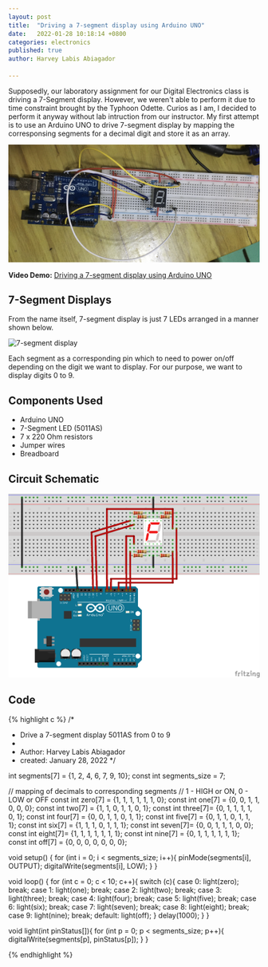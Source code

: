 ```yaml
---
layout: post
title:  "Driving a 7-segment display using Arduino UNO"
date:   2022-01-28 10:18:14 +0800
categories: electronics
published: true
author: Harvey Labis Abiagador

---
```


Supposedly, our laboratory assignment for our Digital Electronics class is driving a 7-Segment display. However, we weren't able to perform it due to time constraint brought by the Typhoon Odette. Curios as I am, I decided to perform it anyway without lab intruction from our instructor. My first attempt is to use an Arduino UNO to drive 7-segment display by mapping the corresponsing segments for a decimal digit and store it as an array.

![Circuit](/assets/sevenSegment/circuit_real.jpg)

**Video Demo:** [Driving a 7-segment display using Arduino UNO](https://www.youtube.com/watch?v=9R8G8nqu0_o)

## 7-Segment Displays
From the name itself, 7-segment display is just 7 LEDs arranged in a manner shown below.

![7-segment display](https://www.jameco.com/Jameco/workshop/TechTip/working-with-seven-segment-displays-fig1.jpg)

Each segment as a corresponding pin which to need to power on/off depending on the digit we want to display. For our purpose, we want to display digits 0 to 9.

## Components Used
- Arduino UNO
- 7-Segment LED (5011AS)
- 7 x 220 Ohm resistors
- Jumper wires
- Breadboard

## Circuit Schematic
![Circuit on Breadboard](/assets/sevenSegment/sevenSeg_arduino_fritzing_bb.png)

## Code
{% highlight c %}
/*
 * Drive a 7-segment display 5011AS from 0 to 9
 *
 * Author: Harvey Labis Abiagador
 * created: January 28, 2022
 */

int segments[7] =  {1, 2, 4, 6, 7, 9, 10};
const int segments_size = 7;

// mapping of decimals to corresponding segments
// 1 - HIGH or ON, 0 - LOW or OFF
const int zero[7] = {1, 1, 1, 1, 1, 1, 0};
const int one[7]  = {0, 0, 1, 1, 0, 0, 0};
const int two[7]  = {1, 1, 0, 1, 1, 0, 1};
const int three[7]= {0, 1, 1, 1, 1, 0, 1};
const int four[7] = {0, 0, 1, 1, 0, 1, 1};
const int five[7] = {0, 1, 1, 0, 1, 1, 1};
const int six[7]  = {1, 1, 1, 0, 1, 1, 1};
const int seven[7]= {0, 0, 1, 1, 1, 0, 0};
const int eight[7]= {1, 1, 1, 1, 1, 1, 1};
const int nine[7] = {0, 1, 1, 1, 1, 1, 1};
const int off[7]  = {0, 0, 0, 0, 0, 0, 0};


void setup() {
  for (int i = 0; i < segments_size; i++){
    pinMode(segments[i], OUTPUT);
    digitalWrite(segments[i], LOW);
    }
}

void loop() {
  for (int c = 0; c < 10; c++){
    switch (c){
      case 0:
        light(zero);
        break;
      case 1:
        light(one);
        break;
      case 2:
        light(two);
        break;
      case 3:
        light(three);
        break;
      case 4:
        light(four);
        break;
      case 5:
        light(five);
         break;
      case 6:
        light(six);
        break;
      case 7:
        light(seven);
        break;
      case 8:
        light(eight);
        break;
      case 9:
        light(nine);
        break;
      default:
        light(off);
      }
    delay(1000);
  }
}

void light(int pinStatus[]){
  for (int p = 0; p < segments_size; p++){
    digitalWrite(segments[p], pinStatus[p]);
    }
}

{% endhighlight %}

